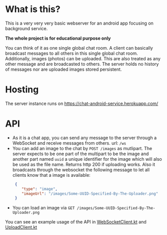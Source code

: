 # What is this?
This is a very very very basic webserver for an android app focusing on background service. 

**The whole project is for educational purpose only** 

You can think of it as one single global chat room. 
A client can basically broadcast messages to all others in this single global chat room.
Additionally, images (photos) can be uploaded. 
This are also treated as any other message and are broadcasted to others.
The server holds no history of messages nor are uploaded images stored persistent.

# Hosting

The server instance runs on  https://chat-android-service.herokuapp.com/ 

# API

- As it is a chat app, you can send any message to the server through a WebSocket and receive messages from others.
url: `/ws`
- You can add an image to the chat by `POST /images` as mutlipart. The server expects to be one part of the multipart to be the image and another part  named `uuid` a unique identifier for the image which will also be used as the file name. Returns http 200 if uploading works. Also it broadcasts through the websocket the following message to let all clients know that a image is available:
    ```json
     {
        "type": "image",
        "imageUrl": "/images/Some-UUID-Specified-By-The-Uploader.png"
     }
    ```
- You can load an image via `GET /images/Some-UUID-Specified-By-The-Uploader.png`

You can see an example usage of the API in [WebSocketClient.kt](https://github.com/freeletics/Freeletics-Background-Service-Chat-App-Server/blob/master/src/WebSocketClient.kt) and [UploadClient.kt](https://github.com/freeletics/Freeletics-Background-Service-Chat-App-Server/blob/master/src/UploadClient.kt)